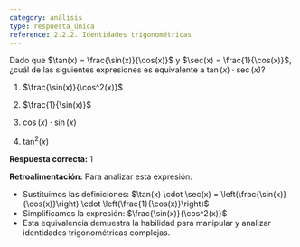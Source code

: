 ```yaml
---
category: análisis
type: respuesta_única
reference: 2.2.2. Identidades trigonométricas 
---
```


Dado que $\tan(x) = \frac{\sin(x)}{\cos(x)}$ y $\sec(x) = \frac{1}{\cos(x)}$, ¿cuál de las siguientes expresiones es equivalente a $\tan(x) \cdot \sec(x)$?

1. $\frac{\sin(x)}{\cos^2(x)}$

2. $\frac{1}{\sin(x)}$

3. $\cos(x) \cdot \sin(x)$

4. $\tan^2(x)$

**Respuesta correcta:** 1

**Retroalimentación:** Para analizar esta expresión:

- Sustituimos las definiciones: $\tan(x) \cdot \sec(x) = \left(\frac{\sin(x)}{\cos(x)}\right) \cdot \left(\frac{1}{\cos(x)}\right)$
- Simplificamos la expresión: $\frac{\sin(x)}{\cos^2(x)}$
- Esta equivalencia demuestra la habilidad para manipular y analizar identidades trigonométricas complejas.
 